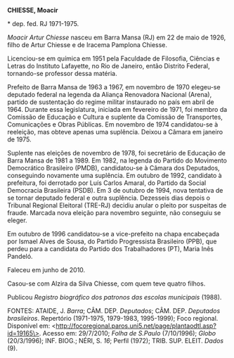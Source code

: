 **CHIESSE, Moacir**

\* dep. fed. RJ 1971-1975.

*Moacir Artur Chiesse* nasceu em Barra Mansa (RJ) em 22 de maio de 1926,
filho de Artur Chiesse e de Iracema Pamplona Chiesse.

Licenciou-se em química em 1951 pela Faculdade de Filosofia, Ciências e
Letras do Instituto Lafayette, no Rio de Janeiro, então Distrito
Federal, tornando-se professor dessa matéria.

Prefeito de Barra Mansa de 1963 a 1967, em novembro de 1970 elegeu-se
deputado federal na legenda da Aliança Renovadora Nacional (Arena),
partido de sustentação do regime militar instaurado no país em abril de
1964. Durante essa legislatura, iniciada em fevereiro de 1971, foi
membro da Comissão de Educação e Cultura e suplente da Comissão de
Transportes, Comunicações e Obras Públicas. Em novembro de 1974
candidatou-se à reeleição, mas obteve apenas uma suplência. Deixou a
Câmara em janeiro de 1975.

Suplente nas eleições de novembro de 1978, foi secretário de Educação de
Barra Mansa de 1981 a 1989. Em 1982, na legenda do Partido do Movimento
Democrático Brasileiro (PMDB), candidatou-se à Câmara dos Deputados,
conseguindo novamente uma suplência. Em outubro de 1992, candidato à
prefeitura, foi derrotado por Luís Carlos Amaral, do Partido da Social
Democracia Brasileira (PSDB). Em 3 de outubro de 1994, nova tentativa de
se tornar deputado federal e outra suplência. Dezesseis dias depois o
Tribunal Regional Eleitoral (TRE-RJ) decidiu anular o pleito por
suspeitas de fraude. Marcada nova eleição para novembro seguinte, não
conseguiu se eleger.

Em outubro de 1996 candidatou-se a vice-prefeito na chapa encabeçada por
Ismael Alves de Sousa, do Partido Progressista Brasileiro (PPB), que
perdeu para a candidata do Partido dos Trabalhadores (PT), Maria Inês
Pandeló.

Faleceu em junho de 2010.

Casou-se com Alzira da Silva Chiesse, com quem teve quatro filhos.

Publicou *Registro biográfico dos patronos das escolas municipais*
(1988).

FONTES: ATAIDE, J. *Barra*; CÂM. DEP. *Deputados*; CÂM. DEP. *Deputados
brasileiros*. Repertório (1971-1975, 1979-1983, 1995-1999); Foco
regional. Disponível em:
\<http://focoregional.paros.uni5.net/page/plantaodtl.asp?id=19165\>.
Acesso em: 29/7/2010; *Folha de S.Paulo* (7/10/1996); *Globo*
(20/3/1996); INF. BIOG.; NÉRI, S. *16*; Perfil (1972); TRIB. SUP. ELEIT.
*Dados* (9).
